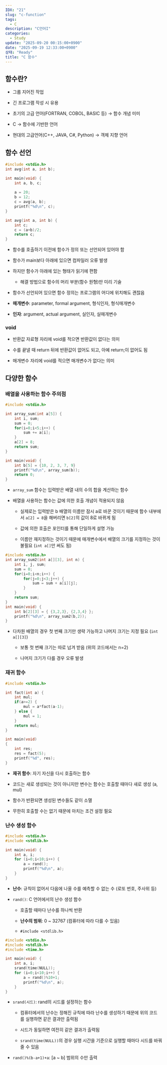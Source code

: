 ```yaml
---
IDX: "21"
slug: "c-function"
tags:
  - C
description: "C언어I"
categories:
  - Study
update: "2025-09-20 00:15:00+0900"
date: "2025-09-19 12:33:00+0900"
상태: "Ready"
title: "C 함수"
---
```

## 함수란?

- 그룹 지어진 작업

- 긴 프로그램 작성 시 유용

- 초기의 고급 언어(FORTRAN, COBOL, BASIC 등) → 함수 개념 미미

- C → 함수에 기반한 언어

- 현대의 고급언어(C++, JAVA, C#, Python) → 객체 지향 언어

## 함수 선언

```c++
#include <stdio.h>
int avg(int a, int b);

int main(void) {
    int a, b, c;
    
    a = 20;
    b = 12;
    c = avg(a, b);
    printf("%d\n", c);
}

int avg(int a, int b) {
    int c;
    c = (a+b)/2;
    return c;
}
```

- 함수를 호출하기 이전에 함수가 정의 또는 선언되어 있어야 함

- 함수가 main보다 아래에 있으면 컴파일러 오류 발생

- 하지만 함수가 아래에 있는 형태가 읽기에 편함

    - 해결 방법으로 함수의 머리 부분(함수 원형)만 미리 기술

- 함수가 선언되어 있으면 함수 정의는 프로그램의 어디에 위치해도 괜찮음

- **매개변수**: parameter, formal argument, 형식인자, 형식매개변수

- **인자**: argument, actual argument, 실인자, 실매개변수

### void

- 반환값 자료형 자리에 void를 적으면 반환값이 없다는 의미

- 수를 끝낼 때 return 뒤에 반환값이 없어도 되고, 아예 return;이 없어도 됨

- 매개변수 자리에 void를 적으면 매개변수가 없다는 의미

## 다양한 함수

### 배열을 사용하는 함수 주의점

```c++
#include <stdio.h>

int array_sum(int a[5]) {
    int i, sum;
    sum = 0;
    for(i=0;i<5;i++) {
    	sum += a[i];
    }
    a[2] = 8;
    return sum;
}

int main(void) {
    int b[5] = {10, 2, 3, 7, 9}
    printf("%d\n", array_sum(b));
    return 0;
}
```

- `array_sum` 함수는 입력받은 배열 내의 수의 합을 계산하는 함수

- 배열을 사용하는 함수는 값에 의한 호출 개념이 적용되지 않음

    - 실제로는 입력받은 b 배열의 이름만 잠시 a로 바꾼 것이기 때문에 함수 내부에서 `a[2] = 8`을 해버리면 `b[2]`의 값이 8로 바뀌게 됨

    - 값에 의한 호출은 포인터를 통해 단일하게 설명 가능

    - 이름만 재지정하는 것이기 때문에 매개변수에서 배열의 크기를 지정하는 것이 불필요 (`int a[]`만 써도 됨)

```c++
#include <stdio.h>
int array_sum2(int a[][3], int n) {
    int i, j, sum;
    sum = 0;
    for(i=0;i<n;i++) {
        for(j=0;j<3;j++) {
            sum = sum + a[i][j];
        }
    }
    return sum;
}
int main(void) {
    int b[2][3] = { {3,2,3}, {2,3,4} };
    printf("%d\n", array_sum2(b,2));
}
```

- 다차원 배열의 경우 첫 번째 크기만 생략 가능하고 나머지 크기는 지정 필요 (`int a[][3]`)

    - 보통 첫 번째 크기는 따로 넘겨 받음 (위의 코드에서는 n=2)

    - 나머지 크기가 다를 경우 오류 발생

### 재귀 함수

```c++
#include <stdio.h>

int fact(int a) {
    int mul;
    if(a>=2) {
        mul = a*fact(a-1);
    } else {
        mul = 1;
    }
    return mul;
}

int main(void)
{
    int res;
    res = fact(5);
    printf("%d", res);
}
```

- **재귀 함수**: 자기 자신을 다시 호출하는 함수

- 코드는 새로 생성되는 것이 아니지만 변수는 함수는 호출할 때마다 새로 생성 (a, mul)

- 함수가 반환되면 생성된 변수들도 같이 소멸

- 무한히 호출할 수는 없기 때문에 마치는 조건 설정 필요

### 난수 생성 함수

```c++
#include <stdio.h>
#include <stdlib.h>

int main(void) {
    int a, i;
    for (i=0;i<10;i++) {
        a = rand();
        printf("%d\n", a);
    }
}
```

- **난수**: 규칙이 없어서 다음에 나올 수를 예측할 수 없는 수 (로또 번호, 주사위 등)

- `rand()`: C 언어에서의 난수 생성 함수

    - 호출할 때마다 난수를 하나씩 반환

    - **난수의 범위**: 0 ~ 32767 (컴퓨터에 따라 다를 수 있음)

    - `#include <stdlib.h>`

```c++
#include <stdio.h>
#include <stdlib.h>
#include <time.h>

int main(void) {
    int a, i;
    srand(time(NULL));
    for (i=0;i<10;i++) {
        a = rand()%10+1;
        printf("%d\n", a);
    }
}
```

- `srand(시드)`: rand의 시드를 설정하는 함수

    - 컴퓨터에서의 난수는 정해진 규칙에 따라 난수를 생성하기 때문에 위의 코드를 실행하면 같은 결과만 출력됨

    - 시드가 동일하면 여전히 같은 결과가 출력됨

    - `srand(time(NULL))`의 경우 실행 시간을 기준으로 실행할 때마다 시드를 바꿔줄 수 있음

- `rand()%(b-a+1)+a`: [a ~ b] 범위의 수만 출력

